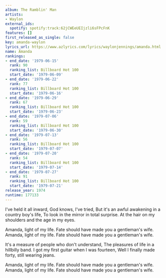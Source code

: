 ```yaml
---
album: The Ramblin' Man
artists:
- Waylon
external_ids:
  spotify: spotify:track:62jCWEeUEIjzli6sFPcFnK
features: []
first_released_as_single: false
key: amanda-waylon
lyrics_url: https://www.azlyrics.com/lyrics/waylonjennings/amanda.html
name: Amanda
rankings:
- end_date: '1979-06-15'
  rank: 90
  ranking_list: Billboard Hot 100
  start_date: '1979-06-09'
- end_date: '1979-06-22'
  rank: 77
  ranking_list: Billboard Hot 100
  start_date: '1979-06-16'
- end_date: '1979-06-29'
  rank: 67
  ranking_list: Billboard Hot 100
  start_date: '1979-06-23'
- end_date: '1979-07-06'
  rank: 59
  ranking_list: Billboard Hot 100
  start_date: '1979-06-30'
- end_date: '1979-07-13'
  rank: 56
  ranking_list: Billboard Hot 100
  start_date: '1979-07-07'
- end_date: '1979-07-20'
  rank: 54
  ranking_list: Billboard Hot 100
  start_date: '1979-07-14'
- end_date: '1979-07-27'
  rank: 91
  ranking_list: Billboard Hot 100
  start_date: '1979-07-21'
release_year: 1974
runtime: 177133
---
```

I've held it all inward, God knows, I've tried,
But it's an awful awakening in a country boy's life,
To look in the mirror in total surprise.
At the hair on my shoulders and the age in my eyes. 

Amanda, light of my life.
Fate should have made you a gentleman's wife.
Amanda, light of my life. 
Fate should have made you a gentleman's wife.

It's a measure of people who don't understand,
The pleasures of life in a hillbilly band.
I got my first guitar when I was fourteen, 
Well I finally made forty, still wearing jeans.

Amanda, light of my life.
Fate should have made you a gentleman's wife.
Amanda, light of my life. 
Fate should have made you a gentleman's wife.
